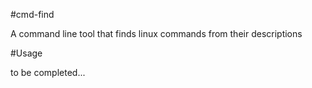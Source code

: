 #cmd-find

A command line tool that finds linux commands from their descriptions

#Usage

to be completed...